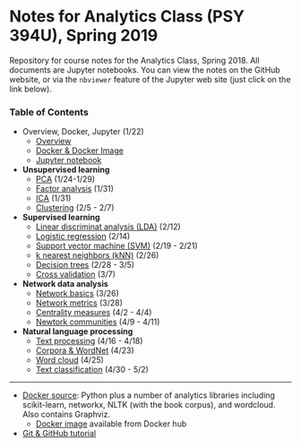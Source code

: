 # Notes for Analytics Class (PSY 394U), Spring 2019

Repository for course notes for the Analytics Class, Spring 2018. All documents are Jupyter notebooks. You can view the notes on the GitHub website, or via the `nbviewer` feature of the Jupyter web site (just click on the link below).


### Table of Contents
* Overview, Docker, Jupyter (1/22)
  * [Overview](https://nbviewer.jupyter.org/github/sathayas/JupyterAnalyticsSpring2019/blob/master/Intro.ipynb)
  * [Docker & Docker Image](https://nbviewer.jupyter.org/github/sathayas/JupyterAnalyticsSpring2019/blob/master/Docker.ipynb)
  * [Jupyter notebook](https://nbviewer.jupyter.org/github/sathayas/JupyterAnalyticsSpring2019/blob/master/Jupyter.ipynb)
* **Unsupervised learning**
  * [PCA](https://nbviewer.jupyter.org/github/sathayas/JupyterAnalyticsSpring2019/blob/master/PCA.ipynb) (1/24-1/29)
  * [Factor analysis](https://nbviewer.jupyter.org/github/sathayas/JupyterAnalyticsSpring2019/blob/master/FactorAnalysis.ipynb) (1/31)
  * [ICA](https://nbviewer.jupyter.org/github/sathayas/JupyterAnalyticsSpring2019/blob/master/ICA.ipynb) (1/31)
  * [Clustering](https://nbviewer.jupyter.org/github/sathayas/JupyterAnalyticsSpring2019/blob/master/Clustering.ipynb) (2/5 - 2/7)
* **Supervised learning**
  * [Linear discriminat analysis (LDA)](https://nbviewer.jupyter.org/github/sathayas/JupyterAnalyticsSpring2019/blob/master/LinDisc.ipynb) (2/12)
  * [Logistic regression](https://nbviewer.jupyter.org/github/sathayas/JupyterAnalyticsSpring2019/blob/master/Logistic.ipynb) (2/14)
  * [Support vector machine (SVM)](https://nbviewer.jupyter.org/github/sathayas/JupyterAnalyticsSpring2019/blob/master/SVM.ipynb) (2/19 - 2/21)
  * [k nearest neighbors (kNN)](https://nbviewer.jupyter.org/github/sathayas/JupyterAnalyticsSpring2019/blob/master/NearestNeighbor.ipynb) (2/26)
  * [Decision trees](https://nbviewer.jupyter.org/github/sathayas/JupyterAnalyticsSpring2019/blob/master/DecisionTree.ipynb) (2/28 - 3/5)
  * [Cross validation](https://nbviewer.jupyter.org/github/sathayas/JupyterAnalyticsSpring2019/blob/master/CrossValidation.ipynb) (3/7)
* **Network data analysis**
  * [Network basics](https://nbviewer.jupyter.org/github/sathayas/JupyterAnalyticsSpring2019/blob/master/NetworkBasics.ipynb) (3/26)
  * [Network metrics](https://nbviewer.jupyter.org/github/sathayas/JupyterAnalyticsSpring2019/blob/master/NetworkStats.ipynb) (3/28)
  * [Centrality measures](https://nbviewer.jupyter.org/github/sathayas/JupyterAnalyticsSpring2019/blob/master/NetworkCentral.ipynb) (4/2 - 4/4)
  * [Newtork communities](https://nbviewer.jupyter.org/github/sathayas/JupyterAnalyticsSpring2019/blob/master/NetworkCommunity.ipynb) (4/9 - 4/11)
* **Natural language processing**
  * [Text processing](https://nbviewer.jupyter.org/github/sathayas/JupyterAnalyticsSpring2019/blob/master/TextProcessing.ipynb) (4/16 - 4/18)
  * [Corpora & WordNet](https://nbviewer.jupyter.org/github/sathayas/JupyterAnalyticsSpring2019/blob/master/Corpora.ipynb) (4/23)
  * [Word cloud](https://nbviewer.jupyter.org/github/sathayas/JupyterAnalyticsSpring2019/blob/master/WordCloud.ipynb) (4/25)
  * [Text classification](https://nbviewer.jupyter.org/github/sathayas/JupyterAnalyticsSpring2019/blob/master/TextClassify.ipynb) (4/30 - 5/2)


***
 
* [Docker source](https://github.com/sathayas/DockerSourceLibrary/edit/master/Analytics): Python plus a number of analytics libraries including scikit-learn, networkx, NLTK (with the book corpus), and wordcloud. Also contains Graphviz.
   * [Docker image](https://cloud.docker.com/u/sathayas/repository/docker/sathayas/python-analytics-bundle) available from Docker hub
* [Git & GitHub tutorial](https://nbviewer.jupyter.org/github/sathayas/JupyterPythonFall2018/blob/master/Git.ipynb)
